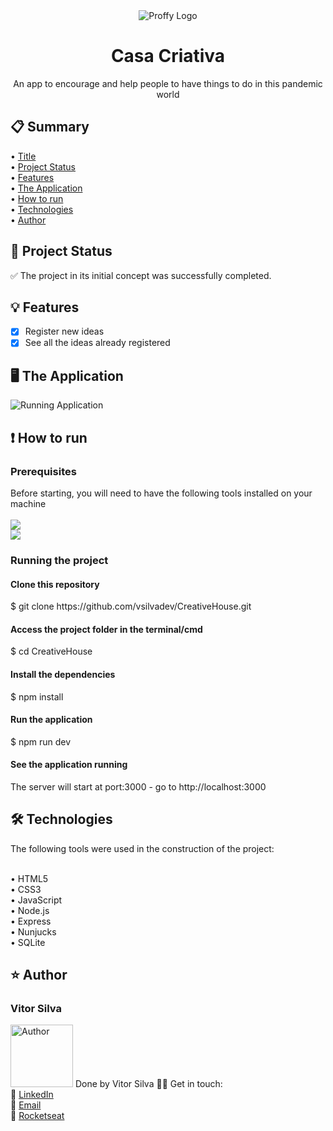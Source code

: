 <div align="center">
  <img align="center" src="https://github.com/vsilvadev/CreativeHouse/blob/master/github_images/logo.png" alt="Proffy Logo">
</div>
<h1 align="center">Casa Criativa<a name="title"></a></h1>
<p align="center">An app to encourage and help people to have things to do in this pandemic world</p>

<h2>📋 Summary</h2>
  • <a href="#title">Title</a> <br>
  • <a href="#project_status">Project Status</a> <br>
  • <a href="#features">Features</a> <br>
  • <a href="#application">The Application</a> <br>
  • <a href="#how-to">How to run</a> <br>
  • <a href="#tech">Technologies</a> <br>
  • <a href="#author">Author</a> <br>

<h2>🚀 Project Status<a name="project_status"></a></h2>
✅ The project in its initial concept was successfully completed.


<h2>💡 Features<a name="features"></a></h2>

- [x] Register new ideas
- [x] See all the ideas already registered

<h2>🖥 The Application<a name="application"></a></h2>
<img src="https://github.com/vsilvadev/CreativeHouse/blob/master/github_images/CreativeHouse.gif" alt="Running Application">

<h2>❗ How to run<a name="how-to"></a></h2>
<h3>Prerequisites</h3>
Before starting, you will need to have the following tools installed on your machine<br><br>
<a href="https://git-scm.com">
<img src="https://img.shields.io/static/v1?label=Install&message=GIT&color=f14e32&style=for-the-badge"/>
</a>
<br>
<a href="https://nodejs.org">
<img src="https://img.shields.io/static/v1?label=Install&message=NODE.JS&color=43853d&style=for-the-badge"/>
</a>

<h3>Running the project</h3>
<h4>Clone this repository</h4>
$ git clone https://github.com/vsilvadev/CreativeHouse.git

<h4>Access the project folder in the terminal/cmd</h4>
$ cd CreativeHouse

<h4>Install the dependencies</h4>
$ npm install

<h4>Run the application</h4>
$ npm run dev

<h4>See the application running</h4>
<p>The server will start at port:3000 - go to http://localhost:3000</p>

<h2>🛠 Technologies<a name="tech"></a></h2>
The following tools were used in the construction of the project: <br><br>

• HTML5 <br>
• CSS3 <br>
• JavaScript <br>
• Node.js <br>
• Express <br>
• Nunjucks <br>
• SQLite

<h2>⭐ Author<a name="author"></a></h2>

<h3>Vitor Silva</h3> 
<img src="https://avatars3.githubusercontent.com/u/60434378?s=400&u=f3497d52861de514e8a1973fd3dce8132ed7aa8d&v=4" alt="Author" width="100" height="100">
Done by Vitor Silva 👋🏽 Get in touch: <br>
💼 <a href="https://www.linkedin.com/in/vitor-andre-batista-silva/">LinkedIn</a><br>
📧 <a href="mailto:vitorabsilva10@gmail.com">Email</a><br>
🚀 <a href="https://app.rocketseat.com.br/me/function">Rocketseat</a>
